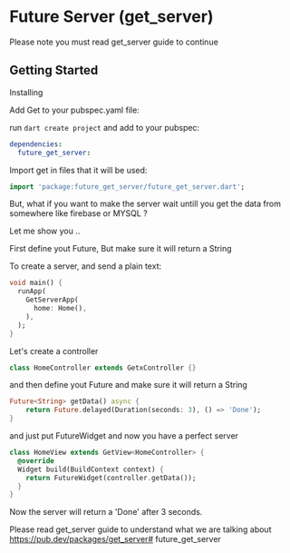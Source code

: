 # Future Server (get_server)

Please note you must read get_server guide to continue

## Getting Started

 Installing

Add Get to your pubspec.yaml file:

run `dart create project` and add to your pubspec:

```yaml
dependencies:
  future_get_server:
```

Import get in files that it will be used:

```dart
import 'package:future_get_server/future_get_server.dart';
```

But, what if you want to make the server wait untill you get the data from somewhere like firebase or MYSQL ?

Let me show you ..

First define yout Future, But make sure it will return a String


To create a server, and send a plain text:

```dart
void main() {
  runApp(
    GetServerApp(
      home: Home(),
    ),
  );
}
```
Let's create a controller

```dart
class HomeController extends GetxController {}
```
and then define yout Future and make sure it will return a String
```dart
Future<String> getData() async {
    return Future.delayed(Duration(seconds: 3), () => 'Done');
}
```
and just put FutureWidget and now you have a perfect server
```dart
class HomeView extends GetView<HomeController> {
  @override
  Widget build(BuildContext context) {
    return FutureWidget(controller.getData());
  }
}
```
Now the server will return a 'Done' after 3 seconds.

Please read get_server guide to understand what we are talking about
https://pub.dev/packages/get_server# future_get_server
